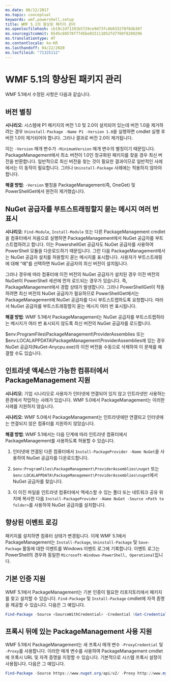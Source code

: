 ```yaml
---
ms.date: 06/12/2017
ms.topic: conceptual
keywords: wmf,powershell,setup
title: WMF 5.1의 향상된 패키지 관리
ms.openlocfilehash: cb19c2d71391b5729ce9d73fc6b033270f8db307
ms.sourcegitcommit: 6545c60578f7745be015111052fd7769f8289296
ms.translationtype: HT
ms.contentlocale: ko-KR
ms.lasthandoff: 04/22/2020
ms.locfileid: "71325112"
---
```

# <a name="improvements-to-package-management-in-wmf-51"></a>WMF 5.1의 향상된 패키지 관리

WMF 5.1에서 수정된 사항은 다음과 같습니다.

## <a name="version-alias"></a>버전 별칭

**시나리오**: 시스템에 P1 패키지의 버전 1.0 및 2.0이 설치되어 있는데 버전 1.0을 제거하려는 경우 `Uninstall-Package -Name P1 -Version 1.0`을 실행하면 cmdlet 실행 후 버전 1.0이 제거되어야 합니다. 그러나 결과로 버전 2.0이 제거됩니다.

이는 `-Version` 매개 변수가 `-MinimumVersion` 매개 변수의 별칭이기 때문입니다. PackageManagement에서 최소 버전이 1.0인 정규화된 패키지를 찾을 경우 최신 버전을 반환합니다. 일반적으로 최신 버전을 찾는 것이 필요한 결과이므로 일반적인 사례에서는 이 동작이 필요합니다. 그러나 `Uninstall-Package` 사례에는 적용하지 않아야 합니다.

**해결 방법**: `-Version` 별칭을 PackageManagement(즉, OneGet) 및 PowerShellGet에서 완전히 제거했습니다.

## <a name="multiple-prompts-for-bootstrapping-the-nuget-provider"></a>NuGet 공급자를 부트스트래핑할지 묻는 메시지 여러 번 표시

**시나리오**: `Find-Module`, `Install-Module` 또는 다른 PackageManagement cmdlet을 컴퓨터에서 처음으로 실행하면 PackageManagement에서 NuGet 공급자를 부트스트랩하려고 합니다. 이는 PowershellGet 공급자도 NuGet 공급자를 사용하여 PowerShell 모듈을 다운로드하기 때문입니다.
그런 다음 PackageManagement에서는 NuGet 공급자 설치를 허용할지 묻는 메시지를 표시합니다. 사용자가 부트스트래핑에 대해 “예"를 선택하면 NuGet 공급자의 최신 버전이 설치됩니다.

그러나 경우에 따라 컴퓨터에 이전 버전의 NuGet 공급자가 설치된 경우 이전 버전의 NuGet이 PowerShell 세션에 먼저 로드되는 경우가 있습니다. 즉, PackageManagement에서 경합 상태가 발생합니다. 그러나 PowerShellGet이 작동하려면 최신 버전의 NuGet 공급자가 필요하므로 PowerShellGet에서는 PackageManagement에 NuGet 공급자를 다시 부트스트랩하도록 요청합니다.
따라서 NuGet 공급자를 부트스트래핑할지 묻는 메시지 여러 번 표시됩니다.

**해결 방법**: WMF 5.1에서 PackageManagement는 NuGet 공급자를 부트스트랩하라는 메시지가 여러 번 표시되지 않도록 최신 버전의 NuGet 공급자를 로드합니다.

$env:ProgramFiles\PackageManagement\ProviderAssemblies 또는 $env:LOCALAPPDATA\PackageManagement\ProviderAssemblies에 있는 경우 NuGet 공급자(NuGet-Anycpu.exe)의 이전 버전을 수동으로 삭제하여 이 문제를 해결할 수도 있습니다.

## <a name="support-for-packagemanagement-on-computers-with-intranet-access-only"></a>인트라넷 액세스만 가능한 컴퓨터에서 PackageManagement 지원

**시나리오**: 기업 시나리오로 사용자가 인터넷에 연결되어 있지 않고 인트라넷만 사용하는 환경에서 작업하는 사례가 있습니다. WMF 5.0에서 PackageManagement는 이러한 사례를 지원하지 않습니다.

**시나리오**: WMF 5.0에서 PackageManagement는 인트라넷에만 연결되고 인터넷에는 연결되지 않은 컴퓨터를 지원하지 않았습니다.

**해결 방법**: WMF 5.1에서는 다음 단계에 따라 인트라넷 컴퓨터에서 PackageManagement를 사용하도록 허용할 수 있습니다.

1. 인터넷에 연결된 다른 컴퓨터에서 `Install-PackageProvider -Name NuGet`을 사용하여 NuGet 공급자를 다운로드합니다.

2. `$env:ProgramFiles\PackageManagement\ProviderAssemblies\nuget` 또는 `$env:LOCALAPPDATA\PackageManagement\ProviderAssemblies\nuget`에서 NuGet 공급자를 찾습니다.

3. 이 이진 파일을 인트라넷 컴퓨터에서 액세스할 수 있는 폴더 또는 네트워크 공유 위치에 복사한 다음 `Install-PackageProvider -Name NuGet -Source <Path to folder>`를 사용하여 NuGet 공급자를 설치합니다.


## <a name="event-logging-improvements"></a>향상된 이벤트 로깅

패키지를 설치하면 컴퓨터 상태가 변경됩니다. 이제 WMF 5.1에서 PackageManagement는 `Install-Package`, `Uninstall-Package` 및 `Save-Package` 활동에 대한 이벤트를 Windows 이벤트 로그에 기록합니다. 이벤트 로그는 PowerShell의 경우와 동일한 `Microsoft-Windows-PowerShell, Operational`입니다.

## <a name="support-for-basic-authentication"></a>기본 인증 지원

WMF 5.1에서 PackageManagement는 기본 인증이 필요한 리포지토리에서 패키지를 찾고 설치할 수 있습니다. `Find-Package` 및 `Install-Package` cmdlet에 자격 증명을 제공할 수 있습니다. 다음은 그 예입니다.

```powershell
Find-Package -Source <SourceWithCredential> -Credential (Get-Credential)
```

## <a name="support-for-using-packagemanagement-behind-a-proxy"></a>프록시 뒤에 있는 PackageManagement 사용 지원

WMF 5.1에서 PackageManagement는 새 프록시 매개 변수 `-ProxyCredential` 및 `-Proxy`를 사용합니다. 이러한 매개 변수를 사용하여 PackageManagement cmdlet에 프록시 URL 및 자격 증명을 지정할 수 있습니다. 기본적으로 시스템 프록시 설정이 사용됩니다. 다음은 그 예입니다.

```powershell
Find-Package -Source https://www.nuget.org/api/v2/ -Proxy http://www.myproxyserver.com -ProxyCredential (Get-Credential)
```
